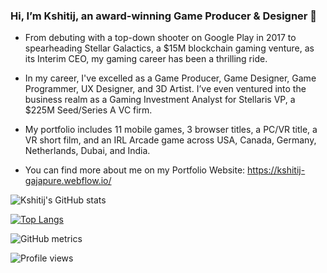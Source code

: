 ### Hi, I’m Kshitij, an award-winning Game Producer & Designer 👋

- From debuting with a top-down shooter on Google Play in 2017 to spearheading Stellar Galactics, a $15M blockchain gaming venture, as its Interim CEO, my gaming career has been a thrilling ride.

- In my career, I've excelled as a Game Producer, Game Designer, Game Programmer, UX Designer, and 3D Artist. I’ve even ventured into the business realm as a Gaming Investment Analyst for Stellaris VP, a $225M Seed/Series A VC firm.

- My portfolio includes 11 mobile games, 3 browser titles, a PC/VR title, a VR short film, and an IRL Arcade game across USA, Canada, Germany, Netherlands, Dubai, and India.
- You can find more about me on my Portfolio Website: https://kshitij-gajapure.webflow.io/


![Kshitij's GitHub stats](https://github-readme-stats.vercel.app/api?username=Kshitij08&show_icons=true&count_private=true&include_all_commits=true)

[![Top Langs](https://github-readme-stats.vercel.app/api/top-langs/?username=Kshitij08&layout=compact)](https://github.com/Kshitij08/github-readme-stats)

![GitHub metrics](https://metrics.lecoq.io/Kshitij08)  

![Profile views](https://gpvc.arturio.dev/Kshitij08)  
